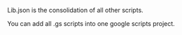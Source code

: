 Lib.json is the consolidation of all other scripts.

You can add all .gs scripts into one google scripts project.